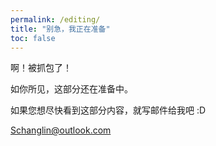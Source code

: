 ```yaml
---
permalink: /editing/
title: "别急，我正在准备"
toc: false
---
```


啊！被抓包了！

如你所见，这部分还在准备中。

如果您想尽快看到这部分内容，就写邮件给我吧 :D 

Schanglin@outlook.com
